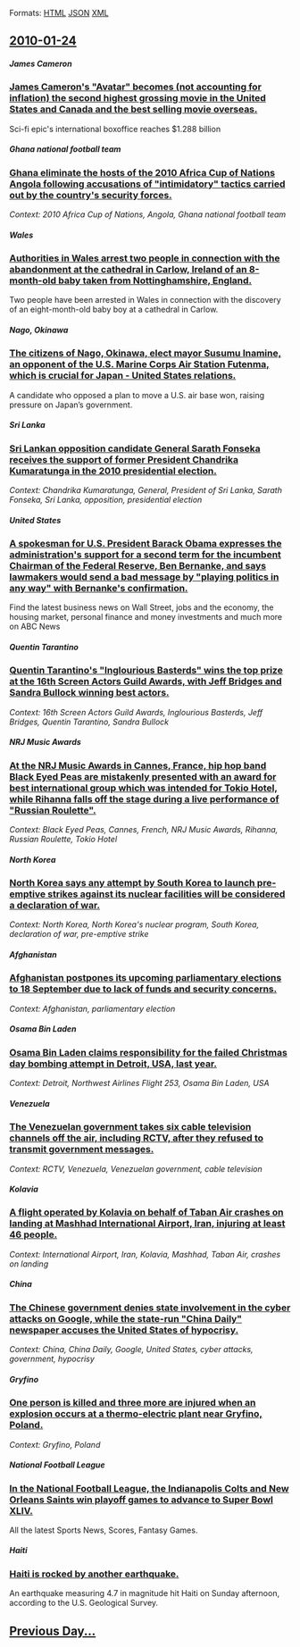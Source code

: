 
Formats: [HTML](2010/01/24/index.html)  [JSON](2010/01/24/index.json)  [XML](2010/01/24/index.xml)  

## [2010-01-24](/news/2010/01/24/index.md)

##### James Cameron
### [James Cameron's "Avatar" becomes (not accounting for inflation) the second highest grossing movie in the United States and Canada and the best selling movie overseas. ](/news/2010/01/24/james-cameron-s-avatar-becomes-not-accounting-for-inflation-the-second-highest-grossing-movie-in-the-united-states-and-canada-and-the-be.md)
Sci-fi epic&#039;s international boxoffice reaches $1.288 billion

##### Ghana national football team
### [Ghana eliminate the hosts of the 2010 Africa Cup of Nations Angola following accusations of "intimidatory" tactics carried out by the country's security forces. ](/news/2010/01/24/ghana-eliminate-the-hosts-of-the-2010-africa-cup-of-nations-angola-following-accusations-of-intimidatory-tactics-carried-out-by-the-countr.md)
_Context: 2010 Africa Cup of Nations, Angola, Ghana national football team_

##### Wales
### [Authorities in Wales arrest two people in connection with the abandonment at the cathedral in Carlow, Ireland of an 8-month-old baby taken from Nottinghamshire, England. ](/news/2010/01/24/authorities-in-wales-arrest-two-people-in-connection-with-the-abandonment-at-the-cathedral-in-carlow-ireland-of-an-8-month-old-baby-taken-f.md)
Two people have been arrested in Wales in connection with the discovery of an eight-month-old baby boy at a cathedral in Carlow.

##### Nago, Okinawa
### [The citizens of Nago, Okinawa, elect mayor Susumu Inamine, an opponent of the U.S. Marine Corps Air Station Futenma, which is crucial for Japan - United States relations. ](/news/2010/01/24/the-citizens-of-nago-okinawa-elect-mayor-susumu-inamine-an-opponent-of-the-u-s-marine-corps-air-station-futenma-which-is-crucial-for-ja.md)
A candidate who opposed a plan to move a U.S. air base won, raising pressure on Japan’s government.

##### Sri Lanka
### [Sri Lankan opposition candidate General Sarath Fonseka receives the support of former President Chandrika Kumaratunga in the 2010 presidential election. ](/news/2010/01/24/sri-lankan-opposition-candidate-general-sarath-fonseka-receives-the-support-of-former-president-chandrika-kumaratunga-in-the-2010-presidenti.md)
_Context: Chandrika Kumaratunga, General, President of Sri Lanka, Sarath Fonseka, Sri Lanka, opposition, presidential election_

##### United States
### [A spokesman for U.S. President Barack Obama expresses the administration's support for a second term for the incumbent Chairman of the Federal Reserve, Ben Bernanke, and says lawmakers would send a bad message by "playing politics in any way" with Bernanke's confirmation. ](/news/2010/01/24/a-spokesman-for-u-s-president-barack-obama-expresses-the-administration-s-support-for-a-second-term-for-the-incumbent-chairman-of-the-feder.md)
Find the latest business news on Wall Street, jobs and the economy, the housing market, personal finance and money investments and much more on ABC News

##### Quentin Tarantino
### [Quentin Tarantino's "Inglourious Basterds" wins the top prize at the 16th Screen Actors Guild Awards, with Jeff Bridges and Sandra Bullock winning best actors. ](/news/2010/01/24/quentin-tarantino-s-inglourious-basterds-wins-the-top-prize-at-the-16th-screen-actors-guild-awards-with-jeff-bridges-and-sandra-bullock-w.md)
_Context: 16th Screen Actors Guild Awards, Inglourious Basterds, Jeff Bridges, Quentin Tarantino, Sandra Bullock_

##### NRJ Music Awards
### [At the NRJ Music Awards in Cannes, France, hip hop band Black Eyed Peas are mistakenly presented with an award for best international group which was intended for Tokio Hotel, while Rihanna falls off the stage during a live performance of "Russian Roulette". ](/news/2010/01/24/at-the-nrj-music-awards-in-cannes-france-hip-hop-band-black-eyed-peas-are-mistakenly-presented-with-an-award-for-best-international-group.md)
_Context: Black Eyed Peas, Cannes, French, NRJ Music Awards, Rihanna, Russian Roulette, Tokio Hotel_

##### North Korea
### [North Korea says any attempt by South Korea to launch pre-emptive strikes against its nuclear facilities will be considered a declaration of war. ](/news/2010/01/24/north-korea-says-any-attempt-by-south-korea-to-launch-pre-emptive-strikes-against-its-nuclear-facilities-will-be-considered-a-declaration-of.md)
_Context: North Korea, North Korea's nuclear program, South Korea, declaration of war, pre-emptive strike_

##### Afghanistan
### [Afghanistan postpones its upcoming parliamentary elections to 18 September due to lack of funds and security concerns. ](/news/2010/01/24/afghanistan-postpones-its-upcoming-parliamentary-elections-to-18-september-due-to-lack-of-funds-and-security-concerns.md)
_Context: Afghanistan, parliamentary election_

##### Osama Bin Laden
### [Osama Bin Laden claims responsibility for the failed Christmas day bombing attempt in Detroit, USA, last year. ](/news/2010/01/24/osama-bin-laden-claims-responsibility-for-the-failed-christmas-day-bombing-attempt-in-detroit-usa-last-year.md)
_Context: Detroit, Northwest Airlines Flight 253, Osama Bin Laden, USA_

##### Venezuela
### [The Venezuelan government takes six cable television channels off the air, including RCTV, after they refused to transmit government messages. ](/news/2010/01/24/the-venezuelan-government-takes-six-cable-television-channels-off-the-air-including-rctv-after-they-refused-to-transmit-government-message.md)
_Context: RCTV, Venezuela, Venezuelan government, cable television_

##### Kolavia
### [A flight operated by Kolavia on behalf of Taban Air crashes on landing at Mashhad International Airport, Iran, injuring at least 46 people. ](/news/2010/01/24/a-flight-operated-by-kolavia-on-behalf-of-taban-air-crashes-on-landing-at-mashhad-international-airport-iran-injuring-at-least-46-people.md)
_Context: International Airport, Iran, Kolavia, Mashhad, Taban Air, crashes on landing_

##### China
### [The Chinese government denies state involvement in the cyber attacks on Google, while the state-run "China Daily" newspaper accuses the United States of hypocrisy. ](/news/2010/01/24/the-chinese-government-denies-state-involvement-in-the-cyber-attacks-on-google-while-the-state-run-china-daily-newspaper-accuses-the-unit.md)
_Context: China, China Daily, Google, United States, cyber attacks, government, hypocrisy_

##### Gryfino
### [One person is killed and three more are injured when an explosion occurs at a thermo-electric plant near Gryfino, Poland. ](/news/2010/01/24/one-person-is-killed-and-three-more-are-injured-when-an-explosion-occurs-at-a-thermo-electric-plant-near-gryfino-poland.md)
_Context: Gryfino, Poland_

##### National Football League
### [In the National Football League, the Indianapolis Colts and New Orleans Saints win playoff games to advance to Super Bowl XLIV. ](/news/2010/01/24/in-the-national-football-league-the-indianapolis-colts-and-new-orleans-saints-win-playoff-games-to-advance-to-super-bowl-xliv.md)
All the latest Sports News, Scores, Fantasy Games.

##### Haiti
### [Haiti is rocked by another earthquake. ](/news/2010/01/24/haiti-is-rocked-by-another-earthquake.md)
An earthquake measuring 4.7 in magnitude hit Haiti on Sunday afternoon, according to the U.S. Geological Survey.

## [Previous Day...](/news/2010/01/23/index.md)

